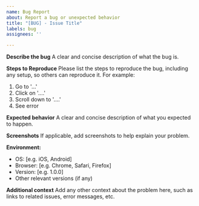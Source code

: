 ```yaml
---
name: Bug Report
about: Report a bug or unexpected behavior
title: "[BUG] - Issue Title"
labels: bug
assignees: ''

---
```


**Describe the bug**
A clear and concise description of what the bug is.

**Steps to Reproduce**
Please list the steps to reproduce the bug, including any setup, so others can reproduce it. For example:
1. Go to '...'
2. Click on '....'
3. Scroll down to '....'
4. See error

**Expected behavior**
A clear and concise description of what you expected to happen.

**Screenshots**
If applicable, add screenshots to help explain your problem.

**Environment:**
- OS: [e.g. iOS, Android]
- Browser: [e.g. Chrome, Safari, Firefox]
- Version: [e.g. 1.0.0]
- Other relevant versions (if any)

**Additional context**
Add any other context about the problem here, such as links to related issues, error messages, etc.

